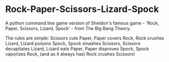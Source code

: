 # Rock-Paper-Scissors-Lizard-Spock
A python command line game version of Sheldon's famous game - 'Rock, Paper, Scissors, Lizard, Spock' - from The Big Bang Theory.

The rules are simple:
Scissors cuts Paper,
Paper covers Rock,
Rock crushes Lizard,
Lizard poisons Spock,
Spock smashes Scissors,
Scissors decapitates Lizard,
Lizard eats Paper,
Paper disproves Spock,
Spock vaporizes Rock,
(and as it always has) Rock crushes Scissors!

